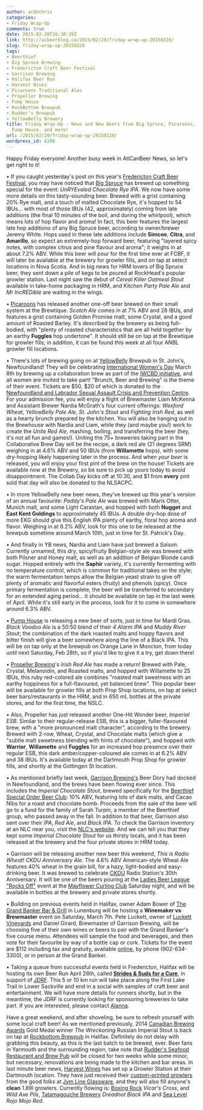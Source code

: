 ```yaml
---
author: acbbchris
categories:
- Friday Wrap-Up
comments: true
date: 2015-02-20T16:30:39Z
link: http://acbeerblog.ca/2015/02/20/friday-wrap-up-20150220/
slug: friday-wrap-up-20150220
tags:
- Beerthief
- Big Spruce Brewing
- Fredericton Craft Beer Festival
- Garrison Brewing
- Halifax Beer Run
- Harvest Wines
- Picaroons Traditional Ales
- Propeller Brewing
- Pump House
- RockBottom Brewpub
- Rudder's Brewpub
- YellowBelly Brewery
title: Friday Wrap-Up - News and New Beers from Big Spruce, Picaroons, YellowBelly,
  Pump House, and more!
url: /2015/02/20/friday-wrap-up-20150220/
wordpress_id: 6298
---
```


Happy Friday everyone! Another busy week in AtlCanBeer News, so let's get right to it!

• If you caught yesterday's post on this year's [Fredericton Craft Beer Festival](http://www.frederictoncraftbeerfestival.com/), you may have noticed that [Big Spruce](http://www.bigspruce.ca/) has brewed up something special for the event: _UnRYEvaled Chocolate Rye IPA_. We now have some more details on this tasty-sounding beer. Brewed with a grist containing 20% Rye malt, and a touch of malted Chocolate Rye, it's hopped to 54 IBUs... with most of those IBUs (42, approximately) coming from late additions (the final 10 minutes of the boil, and during the whirlpool), which means lots of hop flavor and aroma! In fact, this beer features the largest late hop additions of any Big Spruce beer, according to owner/brewer Jeremy White. Hops used in these late additions include **Simcoe**, **Citra**, and **Amarillo**, so expect an extremely-hop forward beer, featuring "layered spicy notes, with complex citrus and pine flavour and aroma"; it weighs in at about 7.2% ABV. While this beer will pour for the first time ever at FCBF, it will later be available at the brewery for growler fills, and on tap at select locations in Nova Scotia. And in big news for HRM lovers of Big Spruce beer, they sent down a pile of kegs to be poured at RockHead's popular growler station. Last night saw the debut of _Cereal Killer Oatmeal Stout_ available in take-home packaging in HRM, and _Kitchen Party Pale Ale_ and _Mr IncREDible_ are waiting in the wings.

• [Picaroons](https://www.facebook.com/picaroons) has released another one-off beer brewed on their small system at the Brewtique. _Scotch Ale_ comes in at 7% ABV and 28 IBUs, and features a grist containing Golden Promise malt, some Crystal, and a good amount of Roasted Barley. It's described by the brewery as being full-bodied, with "plenty of roasted characteristics that are all held together by an earthy **Fuggles** hop undertone". It should still be on tap at the Brewtique for growler fills; in addition, it can be found this week at all four ANBL growler fill locations.

• There's lots of brewing going on at [YellowBelly](http://www.yellowbellybrewery.com/) Brewpub in St. John's, Newfoundland! They will be celebrating [International Women's Day](http://www.internationalwomensday.com/) March 8th by brewing up a collaboration brew as part of the [IWCBD initiative](http://pinkbootssociety.org/iwcbd/), and all women are invited to take part! "Brunch, Beer and Brewing" is the theme of their event. Tickets are $50, $20 of which is donated to the [Newfoundland and Labrador Sexual Assault Crisis and Prevention Centre](http://nlsacpc.com/). For your admission fee, you will enjoy a flight of Brewmaster Liam McKenna and Assistant Brewer Nardia McGrath's four current offerings: _Wexford Wheat_, _YellowBelly Pale Ale_, _St. John's Stout_ and _Fighting Irish Red_, as well as a hearty brunch prepared by the kitchen. You will also be hanging out in the Brewhouse with Nardia and Liam, while they (and maybe you!) work to create the _Unite Red Ale_, mashing, boiling, and transferring the beer (hey, it's not all fun and games!). Uniting the 75+ breweries taking part in the Collaborative Brew Day will be the recipe, a dark red ale (21 degrees SRM) weighing in at 4.6% ABV and 50 IBUs (from **Willamette** hops), with some dry-hopping likely happening later in the process. And when *your beer* is released, you will enjoy your first pint of the brew on the house! Tickets are available now at the Brewery, so be sure to pick up yours today to avoid disappointment. The Collab Day kicks off at 10:30, and $1 from **every** pint sold that day will also be donated to the NLSACPC.

• In more YellowBelly new beer news, they've brewed up this year's version of an annual favourite: _Paddy's Pale Ale_ was brewed with Maris Otter, Munich malt, and some Light Carastan, and hopped with both **Nugget** and **East Kent Goldings** to approximately 45 IBUs. A double dry-hop dose of more EKG should give this English IPA plenty of earthy, floral hop aroma and flavor. Weighing in at 6.2% ABV, look for this one to be released at the brewpub sometime around March 10th, just in time for St. Patrick's Day.

• And finally in YB news, Nardia and Liam have just brewed a _Saison_. Currently unnamed, this dry, spicy/fruity Belgian-style ale was brewed with both Pilsner and Honey malt, as well as an addition of Belgian Blonde candi sugar. Hopped entirely with the **Saphir** variety, it's currently fermenting with no temperature control, which is common for traditional takes on the style; the warm fermentation temps allow the Belgian yeast strain to give off plenty of aromatic and flavorful esters (fruity) and phenols (spicy). Once primary fermentation is complete, the beer will be transferred to secondary for an extended aging period... it should be available on tap in the last week of April. While it's still early in the process, look for it to come in somewhere around 6.3% ABV.

• [Pump House](http://beer.pumphousebrewery.ca/) is releasing a new beer of sorts, just in time for Mardi Gras. _Black Voodoo Ale_ is a 50:50 blend of their _4 Alarm IPA_ and _Muddy River Stout_; the combination of the dark roasted malts and hoppy flavors and bitter finish will give a beer somewhere along the line of a Black IPA. This will be on tap only at the brewpub on Orange Lane in Moncton, from today until next Saturday, Feb 28th, so if you'd like to give it a try, get down there!

• [Propeller Brewing](http://www.drinkpropeller.ca/)'s _Irish Red Ale_ has made a return! Brewed with Pale, Crystal, Melanoidin, and Roasted malts, and hopped with Willamette to 25 IBUs, this ruby red-colored ale combines "roasted malt sweetness with an earthy hoppiness for a full-flavoured, yet balanced brew". This popular beer will be available for growler fills at both Prop Shop locations, on tap at select beer bars/restaurants in the HRM, and in 650 mL bottles at the private stores, and for the first time, the NSLC.

• Also, Propeller has just released another One-Hit Wonder beer, _Imperial ESB_. Similar to their regular-release ESB, this is a bigger, fuller-flavoured brew, with a "more pronounced malt character", according to the brewery. Brewed with 2-row, Wheat, Crystal, and Chocolate malts (which give a "subtle malt sweetness blending with hints of chocolate"), and hopped with **Warrior**, **Willamette** and **Fuggles** for an increased hop presence over their regular ESB, this dark amber/copper-coloured ale comes in at 6.2% ABV and 38 IBUs. It's available today at the Dartmouth Prop Shop for growler fills, and shortly at the Gottingen St location.

• As mentioned briefly last week, [Garrison Brewing's](http://www.garrisonbrewing.com/) Beer Dory had docked in Newfoundland, and the brews have been flowing ever since. This includes the _Imperial Chocolate Stout_, brewed specifically for the [Beerthief Special Order Beer Club](http://www.beerthief.ca/): 10% ABV, featuring lots of dark malts, and Cacao Nibs for a roast and chocolate bomb. Proceeds from the sale of the beer will go to a fund for the family of Sarah Turpin, a member of the Beerthief group, who passed away in the fall. In addition to that beer, Garrison also sent over their _IPA_, _Red Ale_, and _Black IPA_. To check the Garrison inventory at an NLC near you, visit the [NLC's website](http://www.nfliquor.com/search/searchresults?&lcid=9&q=garrison). And we can tell you that they kept some _Imperial Chocolate Stout_ for us thirsty locals, and it has been released at the brewery and the four private stores in HRM today.

• Garrison will be releasing another new beer this weekend, _This is Radio Wheat! CKDU Anniversary Ale_. The 4.6% ABV American-style Wheat Ale features 40% wheat in the grain bill, for a hazy, light-bodied and easy-drinking beer. It was brewed to celebrate [CKDU](http://www.ckdu.ca/) Radio Station's 30th Anniversary. It will be one of the beers pouring at the [Ladies Beer League "Rocks Off"](http://ladiesbeerleague.ca/?tribe_events=ladies-beer-league-presents-rocks-off) event at the [Mayflower Curling Club](http://mayflowercc.com/) Saturday night, and will be available in bottles at the brewery and private stores shortly.

• Building on previous events held in Halifax, owner Adam Bower of [The Grand Banker Bar & Grill](http://www.grandbanker.com/) in Lunenburg will be hosting a **Winemaker vs Brewmaster** event on Saturday, March 7th. Pete Luckett, owner of [Luckett Vineyards](http://luckettvineyards.com/) and Daniel Girard, Brewmaster of Garrison Brewing, will be choosing five of their own wines or beers to pair with the Grand Banker's five course menu. Attendees will sample the food and beverages, and then vote for their favourite by way of a bottle cap or cork. Tickets for the event are $112 including tax and gratuity, available [online](http://www.eventbrite.ca/e/winemaker-vs-brewmaster-iii-luckett-vineyards-vs-garrison-brewing-company-tickets-15695651115), by phone (902-634-3300), or in person at the Grand Banker.

• Taking a queue from successful events held in Fredericton, Halifax will be hosting its own Beer Run April 26th, called [**Strides & Suds for a Cure**](https://www.facebook.com/events/1568208733465306/), in support of [JDRF](http://www.jdrf.ca/). This 5 or 10 km run will take place along the First Lake Trail in Lower Sackville and end in a social with samples of craft beer and entertainment. We will have more details for runners shortly, but in the meantime, the JDRF is currently looking for sponsoring breweries to take part. If you are interested, please contact [Alanna](mailto:aswartz@jdrf.ca).


Have a great weekend, and after shoveling, be sure to refresh yourself with some local craft beer! As we mentioned previously, 2014 [Canadian Brewing Awards](http://www.canadianbrewingawards.com/) Gold Medal winner _The Wreckoning_ Russian Imperial Stout is back on tap at [Rockbottom Brewpub](http://rockbottombrewpub.ca/) in Halifax. Definitely do not delay with grabbing this beauty, as this is the last batch to be brewed, ever. Beer fans in Yarmouth and the surrounding region, take note that [Rudder's Seafood Restaurant and Brew Pub](http://www.ruddersbrewpub.com/) will be closed for two weeks while some minor, but necessary, renovations are being made to the kitchen and bar areas. In last minute beer news, [Harvest Wines](http://www.harvestwines.ca/store/) has set up a Growler Station at their Dartmouth location. They have just received their [custom-printed growlers](https://www.facebook.com/292422525582/photos/a.357441650582.158176.292422525582/10152607879995583/?type=1&theater) from the good folks at [Jym Line Glassware](http://www.jymline.com/), and they will also fill anyone's **clean** 1.89l growlers. Currently flowing is: [Boxing Rock](http://www.boxingrock.ca/) _Vicar's Cross_, and _Wild Axe Pils_, [Tatamagouche Brewery](http://tatabrew.com/) _Dreadnot Black IPA_ and [Sea Level](http://www.sealevelbrewing.com/) _Rojo Mojo Red_.
